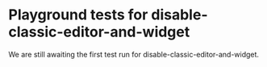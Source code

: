 # Playground tests for disable-classic-editor-and-widget
We are still awaiting the first test run for disable-classic-editor-and-widget.
